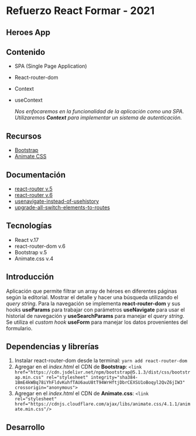 # Refuerzo React Formar - 2021
## Heroes App
## Contenido
- SPA (Single Page Application)
- React-router-dom
- Context
- useContext

  _Nos enfocaremos en la funcionalidad de la aplicación como una SPA. Utilizaremos **Context** para implementar un sistema de autenticación._

## Recursos

- [Bootstrap]('https://getbootstrap.com/')
- [Animate CSS]('https://animate.style/')

## Documentación
- [react-router v.5]('https://v5.reactrouter.com/web/guides/quick-start')
- [react-router v.6]('https://reactrouter.com/docs/en/v6')
- [usenavigate-instead-of-usehistory]('https://reactrouter.com/docs/en/v6/upgrading/v5#use-usenavigate-instead-of-usehistory')
- [upgrade-all-switch-elements-to-routes]('https://reactrouter.com/docs/en/v6/upgrading/v5#upgrade-all-switch-elements-to-routes')
## Tecnologías
- React v.17
- react-router-dom v.6
- Bootstrap v.5
- Animate.css v.4
## Introducción
Aplicación que permite filtrar un array de héroes en diferentes páginas según la editorial. Mostrar el detalle y hacer una búsqueda utilizando el *query string*.
Para la navegación se implementa **react-router-dom** y sus hooks **useParams** para trabajar con parámetros **useNavigate** para usar el historial de navegación y **useSearchParams** para manejar el *query string*.
Se utiliza el *custom hook* **useForm** para manejar los datos provenientes del formulario.

## Dependencias y librerías
1. Instalar react-router-dom desde la terminal: `yarn add react-router-dom`
2. Agregar en el *index.html* el CDN de **Bootstrap**: 
`<link href="https://cdn.jsdelivr.net/npm/bootstrap@5.1.3/dist/css/bootstrap.min.css" rel="stylesheet" integrity="sha384-1BmE4kWBq78iYhFldvKuhfTAU6auU8tT94WrHftjDbrCEXSU1oBoqyl2QvZ6jIW3" crossorigin="anonymous">`
3. Agregar en el *index.html* el CDN de **Animate.css**: 
`<link rel="stylesheet" href="https://cdnjs.cloudflare.com/ajax/libs/animate.css/4.1.1/animate.min.css"/>`
## Desarrollo
